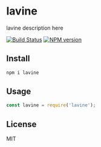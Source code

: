 # lavine

lavine description here

[![Build Status][travis-image]][travis-url]
[![NPM version][npm-image]][npm-url]

## Install

```bash
npm i lavine
```

## Usage

```js
const lavine = require('lavine');
```

## License

MIT

[npm-url]: https://npmjs.org/package/lavine
[npm-image]: https://badge.fury.io/js/lavine.svg
[travis-url]: https://travis-ci.org/astur/lavine
[travis-image]: https://travis-ci.org/astur/lavine.svg?branch=master